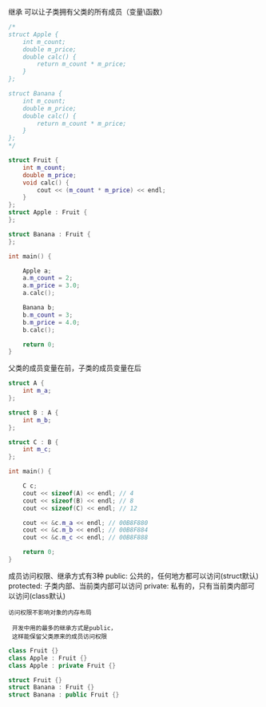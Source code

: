 


继承
    可以让子类拥有父类的所有成员（变量\函数）


```cpp
/*
struct Apple {
	int m_count;
	double m_price;
	double calc() {
		return m_count * m_price;
	}
};

struct Banana {
	int m_count;
	double m_price;
	double calc() {
		return m_count * m_price;
	}
};
*/

struct Fruit {
	int m_count;
	double m_price;
	void calc() {
		cout << (m_count * m_price) << endl;
	}
};
struct Apple : Fruit {
};

struct Banana : Fruit {
};

int main() {

	Apple a;
	a.m_count = 2;
	a.m_price = 3.0;
	a.calc();

	Banana b;
	b.m_count = 3;
	b.m_price = 4.0;
	b.calc();

	return 0;
}
```


父类的成员变量在前，子类的成员变量在后

```cpp
struct A {
	int m_a;
};

struct B : A {
	int m_b;
};

struct C : B {
	int m_c;
};

int main() {

	C c;
	cout << sizeof(A) << endl; // 4
	cout << sizeof(B) << endl; // 8
	cout << sizeof(C) << endl; // 12

	cout << &c.m_a << endl; // 00B8F880
	cout << &c.m_b << endl; // 00B8F884
	cout << &c.m_c << endl; // 00B8F888

	return 0;
}
```


成员访问权限、继承方式有3种
	public: 公共的，任何地方都可以访问(struct默认)
	protected: 子类内部、当前类内部可以访问
	private: 私有的，只有当前类内部可以访问(class默认)

    访问权限不影响对象的内存布局

     开发中用的最多的继承方式是public，
     这样能保留父类原来的成员访问权限

```cpp
class Fruit {}
class Apple : Fruit {}
class Apple : private Fruit {}

struct Fruit {}
struct Banana : Fruit {}
struct Banana : public Fruit {}
```


